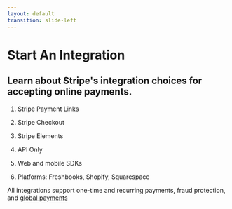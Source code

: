 ```yaml
---
layout: default
transition: slide-left
---
```


# Start An Integration

## Learn about Stripe's integration choices for accepting online payments.

1. Stripe Payment Links

2. Stripe Checkout

3. Stripe Elements

4. API Only

5. Web and mobile SDKs

6. Platforms: Freshbooks, Shopify, Squarespace

All integrations support one-time and recurring payments, fraud protection, and <a class="Link" href="https://stripe.com/global"><span>global payments</span></a>